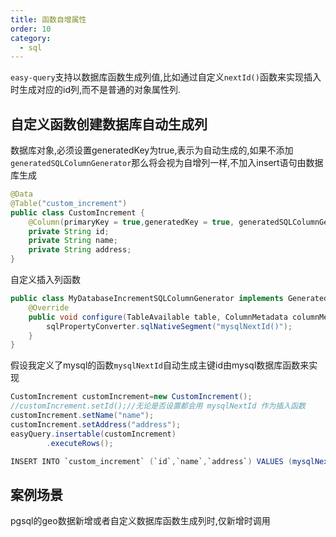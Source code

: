 ```yaml
---
title: 函数自增属性
order: 10
category:
  - sql
---
```


`easy-query`支持以数据库函数生成列值,比如通过自定义`nextId()`函数来实现插入时生成对应的id列,而不是普通的对象属性列.


## 自定义函数创建数据库自动生成列
数据库对象,必须设置generatedKey为true,表示为自动生成的,如果不添加`generatedSQLColumnGenerator`那么将会视为自增列一样,不加入insert语句由数据库生成
```java
@Data
@Table("custom_increment")
public class CustomIncrement {
    @Column(primaryKey = true,generatedKey = true, generatedSQLColumnGenerator = MyDatabaseIncrementSQLColumnGenerator.class)
    private String id;
    private String name;
    private String address;
}
```

自定义插入列函数
```java
public class MyDatabaseIncrementSQLColumnGenerator implements GeneratedKeySQLColumnGenerator {
    @Override
    public void configure(TableAvailable table, ColumnMetadata columnMetadata, SQLPropertyConverter sqlPropertyConverter, QueryRuntimeContext runtimeContext) {
        sqlPropertyConverter.sqlNativeSegment("mysqlNextId()");
    }
}
```
假设我定义了mysql的函数`mysqlNextId`自动生成主键id由mysql数据库函数来实现

```java
CustomIncrement customIncrement=new CustomIncrement();
//customIncrement.setId();//无论是否设置都会用 mysqlNextId 作为插入函数
customIncrement.setName("name");
customIncrement.setAddress("address");
easyQuery.insertable(customIncrement)
        .executeRows();

INSERT INTO `custom_increment` (`id`,`name`,`address`) VALUES (mysqlNextId(),?,?)
```

## 案例场景
pgsql的geo数据新增或者自定义数据库函数生成列时,仅新增时调用